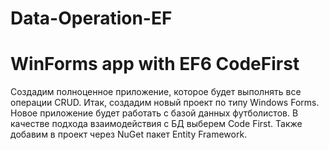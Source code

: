 # Data-Operation-EF
# WinForms app with EF6 CodeFirst
Создадим полноценное приложение, которое будет выполнять все операции CRUD. Итак, создадим новый проект по типу Windows Forms. 
Новое приложение будет работать с базой данных футболистов. В качестве подхода взаимодействия с БД выберем Code First.
Также добавим в проект через NuGet пакет Entity Framework.

